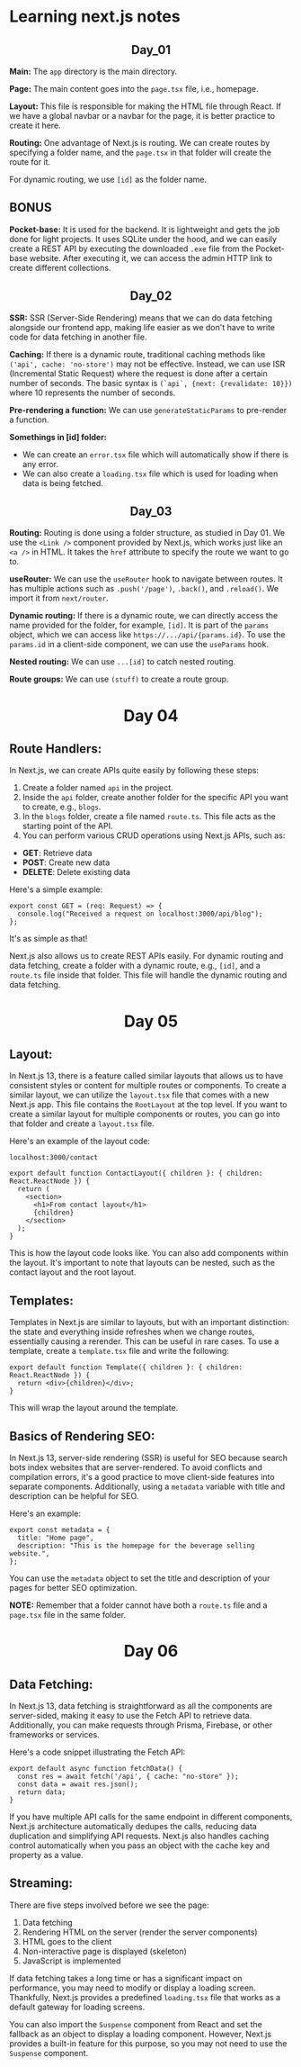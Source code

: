 <!DOCTYPE html>
<html>
<head>
</head>
<body>
  <h1>Learning next.js notes</h1>
  
  <h2 align="center">Day_01</h2>
  <p><strong>Main:</strong> The <code>app</code> directory is the main directory.</p>
  <p><strong>Page:</strong> The main content goes into the <code>page.tsx</code> file, i.e., homepage.</p>
  <p><strong>Layout:</strong> This file is responsible for making the HTML file through React. If we have a global navbar or a navbar for the page, it is better practice to create it here.</p>
  <p><strong>Routing:</strong> One advantage of Next.js is routing. We can create routes by specifying a folder name, and the <code>page.tsx</code> in that folder will create the route for it.</p>
  <p>For dynamic routing, we use <code>[id]</code> as the folder name.</p>
  
  <h2>BONUS</h2>
  <p><strong>Pocket-base:</strong> It is used for the backend. It is lightweight and gets the job done for light projects. It uses SQLite under the hood, and we can easily create a REST API by executing the downloaded <code>.exe</code> file from the Pocket-base website. After executing it, we can access the admin HTTP link to create different collections.</p>
  
  <h2 align="center">Day_02</h2>
  <p><strong>SSR:</strong> SSR (Server-Side Rendering) means that we can do data fetching alongside our frontend app, making life easier as we don't have to write code for data fetching in another file.</p>
  <p><strong>Caching:</strong> If there is a dynamic route, traditional caching methods like <code>('api', cache: 'no-store')</code> may not be effective. Instead, we can use ISR (Incremental Static Request) where the request is done after a certain number of seconds. The basic syntax is <code>(`api`, {next: {revalidate: 10}})</code> where 10 represents the number of seconds.</p>
  <p><strong>Pre-rendering a function:</strong> We can use <code>generateStaticParams</code> to pre-render a function.</p>
  <p><strong>Somethings in [id] folder:</strong></p>
  <ul>
    <li>We can create an <code>error.tsx</code> file which will automatically show if there is any error.</li>
    <li>We can also create a <code>loading.tsx</code> file which is used for loading when data is being fetched.</li>
  </ul>
  
  <h2 align="center">Day_03</h2>
  <p><strong>Routing:</strong> Routing is done using a folder structure, as studied in Day 01. We use the <code>&lt;Link /&gt;</code> component provided by Next.js, which works just like an <code>&lt;a /&gt;</code> in HTML. It takes the <code>href</code> attribute to specify the route we want to go to.</p>
  <p><strong>useRouter:</strong> We can use the <code>useRouter</code> hook to navigate between routes. It has multiple actions such as <code>.push('/page')</code>, <code>.back()</code>, and <code>.reload()</code>. We import it from <code>next/router</code>.</p>
  <p><strong>Dynamic routing:</strong> If there is a dynamic route, we can directly access the name provided for the folder, for example, <code>[id]</code>. It is part of the <code>params</code> object, which we can access like <code>https://.../api/{params.id}</code>. To use the <code>params.id</code> in a client-side component, we can use the <code>useParams</code> hook.</p>
  <p><strong>Nested routing:</strong> We can use <code>...[id]</code> to catch nested routing.</p>
  <p><strong>Route groups:</strong> We can use <code>(stuff)</code> to create a route group.</p>
  <h1 align="center">Day 04</h1>

<h2>Route Handlers:</h2>
<p>In Next.js, we can create APIs quite easily by following these steps:</p>
<ol>
  <li>Create a folder named <code>api</code> in the project.</li>
  <li>Inside the <code>api</code> folder, create another folder for the specific API you want to create, e.g., <code>blogs</code>.</li>
  <li>In the <code>blogs</code> folder, create a file named <code>route.ts</code>. This file acts as the starting point of the API.</li>
  <li>You can perform various CRUD operations using Next.js APIs, such as:</li>
</ol>

<ul>
  <li><strong>GET</strong>: Retrieve data</li>
  <li><strong>POST</strong>: Create new data</li>
  <li><strong>DELETE</strong>: Delete existing data</li>
  <!-- Add more if needed -->
</ul>

<p>Here's a simple example:</p>

<pre><code>export const GET = (req: Request) =&gt; {
  console.log("Received a request on localhost:3000/api/blog");
};
</code></pre>

<p>It's as simple as that!</p>

<p>Next.js also allows us to create REST APIs easily. For dynamic routing and data fetching, create a folder with a dynamic route, e.g., <code>[id]</code>, and a <code>route.ts</code> file inside that folder. This file will handle the dynamic routing and data fetching.</p>
<h1 align="center">Day 05</h1>

<h2>Layout:</h2>
<p>In Next.js 13, there is a feature called similar layouts that allows us to have consistent styles or content for multiple routes or components. To create a similar layout, we can utilize the <code>layout.tsx</code> file that comes with a new Next.js app. This file contains the <code>RootLayout</code> at the top level. If you want to create a similar layout for multiple components or routes, you can go into that folder and create a <code>layout.tsx</code> file.</p>

<p>Here's an example of the layout code:</p>

<pre><code>localhost:3000/contact

export default function ContactLayout({ children }: { children: React.ReactNode }) {
  return (
    &lt;section&gt;
      &lt;h1&gt;From contact layout&lt;/h1&gt;
      {children}
    &lt;/section&gt;
  );
}
</code></pre>

<p>This is how the layout code looks like. You can also add components within the layout. It's important to note that layouts can be nested, such as the contact layout and the root layout.</p>

<h2>Templates:</h2>
<p>Templates in Next.js are similar to layouts, but with an important distinction: the state and everything inside refreshes when we change routes, essentially causing a rerender. This can be useful in rare cases. To use a template, create a <code>template.tsx</code> file and write the following:</p>

<pre><code>export default function Template({ children }: { children: React.ReactNode }) {
  return &lt;div&gt;{children}&lt;/div&gt;;
}
</code></pre>

<p>This will wrap the layout around the template.</p>

<h2>Basics of Rendering SEO:</h2>
<p>In Next.js 13, server-side rendering (SSR) is useful for SEO because search bots index websites that are server-rendered. To avoid conflicts and compilation errors, it's a good practice to move client-side features into separate components. Additionally, using a <code>metadata</code> variable with title and description can be helpful for SEO.</p>

<p>Here's an example:</p>

<pre><code>export const metadata = {
  title: "Home page",
  description: "This is the homepage for the beverage selling website.",
};
</code></pre>

You can use the <code>metadata</code> object to set the title and description of your pages for better SEO optimization.
</p>


<p><strong>NOTE:</strong> Remember that a folder cannot have both a <code>route.ts</code> file and a <code>page.tsx</code> file in the same folder.</p>
<h1 align="center">Day 06</h1>

<h2>Data Fetching:</h2>
<p>In Next.js 13, data fetching is straightforward as all the components are server-sided, making it easy to use the Fetch API to retrieve data. Additionally, you can make requests through Prisma, Firebase, or other frameworks or services.</p>

<p>Here's a code snippet illustrating the Fetch API:</p>

<pre><code>export default async function fetchData() {
  const res = await fetch('/api', { cache: "no-store" });
  const data = await res.json();
  return data;
}
</code></pre>

<p>If you have multiple API calls for the same endpoint in different components, Next.js architecture automatically dedupes the calls, reducing data duplication and simplifying API requests. Next.js also handles caching control automatically when you pass an object with the cache key and property as a value.</p>

<h2>Streaming:</h2>
<p>There are five steps involved before we see the page:</p>

<ol>
  <li>Data fetching</li>
  <li>Rendering HTML on the server (render the server components)</li>
  <li>HTML goes to the client</li>
  <li>Non-interactive page is displayed (skeleton)</li>
  <li>JavaScript is implemented</li>
</ol>

<p>If data fetching takes a long time or has a significant impact on performance, you may need to modify or display a loading screen. Thankfully, Next.js provides a predefined <code>loading.tsx</code> file that works as a default gateway for loading screens.</p>

<p>You can also import the <code>Suspense</code> component from React and set the fallback as an object to display a loading component. However, Next.js provides a built-in feature for this purpose, so you may not need to use the <code>Suspense</code> component.</p>

</body>
</html>

